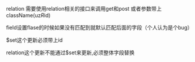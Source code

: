relation
需要使用relation相关的接口来调用get和post
或者参数带上className(uz*R*id)

field设置flase的时候如果没有匹配到就默认匹配后面的字段（个人认为是个bug）


$set这个更新必须带上id

relation这个更新不能通过$set来更新,必须整体字段替换
